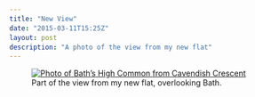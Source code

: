 ```yaml
---
title: "New View"
date: "2015-03-11T15:25Z"
layout: post
description: "A photo of the view from my new flat"
---
```


<figure>
    <a href="/images/high-common-full.jpg" target="_blank">
        <img src="/images/high-common-small.jpg" srcset="/images/high-common-medium.jpg 1x, /images/high-common-large.jpg 2x" alt="Photo of Bath’s High Common from Cavendish Crescent">
    </a>
    <figcaption>Part of the view from my new flat, overlooking Bath.</figcaption>
</figure>